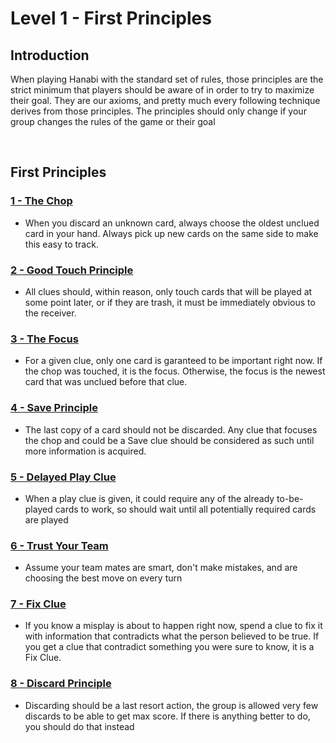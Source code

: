 # Level 1 - First Principles

## Introduction

When playing Hanabi with the standard set of rules, those principles are the strict minimum that players should be aware of in order to try to maximize their goal.
They are our axioms, and pretty much every following technique derives from those principles.
The principles should only change if your group changes the rules of the game or their goal

<br />

## First Principles

### [1 - The Chop](https://github.com/agilbert1412/HanabiStrategy/blob/master/Strategy/Level%201%20-%20First%20Principles/1%20-%20The%20Chop.md)
* When you discard an unknown card, always choose the oldest unclued card in your hand. Always pick up new cards on the same side to make this easy to track.

### [2 - Good Touch Principle](https://github.com/agilbert1412/HanabiStrategy/blob/master/Strategy/Level%201%20-%20First%20Principles/2%20-%20The%20Good%20Touch%20Principle.md)
* All clues should, within reason, only touch cards that will be played at some point later, or if they are trash, it must be immediately obvious to the receiver.

### [3 - The Focus](https://github.com/agilbert1412/HanabiStrategy/blob/master/Strategy/Level%201%20-%20First%20Principles/3%20-%20The%20Focus.md)
* For a given clue, only one card is garanteed to be important right now. If the chop was touched, it is the focus. Otherwise, the focus is the newest card that was unclued before that clue.

### [4 - Save Principle](https://github.com/agilbert1412/HanabiStrategy/blob/master/Strategy/Level%201%20-%20First%20Principles/4%20-%20Save%20Principle.md)
* The last copy of a card should not be discarded. Any clue that focuses the chop and could be a Save clue should be considered as such until more information is acquired.
	
### [5 - Delayed Play Clue](https://github.com/agilbert1412/HanabiStrategy/blob/master/Strategy/Level%201%20-%20First%20Principles/5%20-%20Delayed%20Play%20Clue.md)
* When a play clue is given, it could require any of the already to-be-played cards to work, so should wait until all potentially required cards are played

### [6 - Trust Your Team](https://github.com/agilbert1412/HanabiStrategy/blob/master/Strategy/Level%201%20-%20First%20Principles/6%20-%20Trust%20Your%20Team.md)
* Assume your team mates are smart, don't make mistakes, and are choosing the best move on every turn

### [7 - Fix Clue](https://github.com/agilbert1412/HanabiStrategy/blob/master/Strategy/Level%201%20-%20First%20Principles/7%20-%20Fix%20Clue.md)
* If you know a misplay is about to happen right now, spend a clue to fix it with information that contradicts what the person believed to be true. If you get a clue that contradict something you were sure to know, it is a Fix Clue.

### [8 - Discard Principle](https://github.com/agilbert1412/HanabiStrategy/blob/master/Strategy/Level%201%20-%20First%20Principles/8%20-%20Discard%20Principle.md)
* Discarding should be a last resort action, the group is allowed very few discards to be able to get max score. If there is anything better to do, you should do that instead